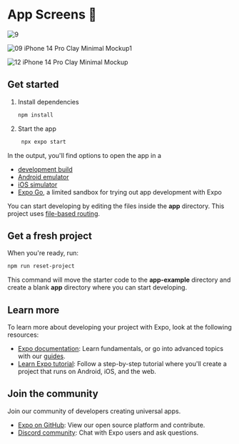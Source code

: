 # App Screens 👋

![9](https://github.com/sauravsilawat/TurfTie/assets/96677760/7f216cd2-363d-4531-8e7e-ecc1ce776f52)

![09 iPhone 14 Pro Clay Minimal Mockup1](https://github.com/sauravsilawat/TurfTie/assets/96677760/0b9b8a08-e9f6-404d-9fbe-324bb5f306f5)

![12 iPhone 14 Pro Clay Minimal Mockup](https://github.com/sauravsilawat/TurfTie/assets/96677760/6d513116-0b44-4c1b-afc8-ea289a82716c)

## Get started

1. Install dependencies

   ```bash
   npm install
   ```

2. Start the app

   ```bash
    npx expo start
   ```

In the output, you'll find options to open the app in a

- [development build](https://docs.expo.dev/develop/development-builds/introduction/)
- [Android emulator](https://docs.expo.dev/workflow/android-studio-emulator/)
- [iOS simulator](https://docs.expo.dev/workflow/ios-simulator/)
- [Expo Go](https://expo.dev/go), a limited sandbox for trying out app development with Expo

You can start developing by editing the files inside the **app** directory. This project uses [file-based routing](https://docs.expo.dev/router/introduction).

## Get a fresh project

When you're ready, run:

```bash
npm run reset-project
```

This command will move the starter code to the **app-example** directory and create a blank **app** directory where you can start developing.

## Learn more

To learn more about developing your project with Expo, look at the following resources:

- [Expo documentation](https://docs.expo.dev/): Learn fundamentals, or go into advanced topics with our [guides](https://docs.expo.dev/guides).
- [Learn Expo tutorial](https://docs.expo.dev/tutorial/introduction/): Follow a step-by-step tutorial where you'll create a project that runs on Android, iOS, and the web.

## Join the community

Join our community of developers creating universal apps.

- [Expo on GitHub](https://github.com/expo/expo): View our open source platform and contribute.
- [Discord community](https://chat.expo.dev): Chat with Expo users and ask questions.
